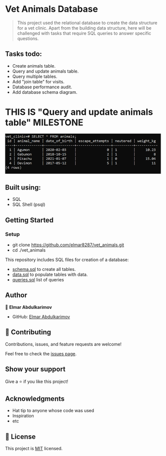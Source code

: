 # Vet Animals Database

> This project used the relational database to create the data structure for a vet clinic. Apart from the building data structure, here will be challenged with tasks that require SQL queries to answer specific questions.

## Tasks todo:

- Create animals table.
- Query and update animals table.
- Query multiple tables.
- Add "join table" for visits.
- Database performance audit.
- Add database schema diagram.

# THIS IS "Query and update animals table" MILESTONE

![Animal table screenshot](./img/animals_table.PNG)

## Built using:

- SQL
- SQL Shell (psql)

## Getting Started

### Setup
- git clone https://github.com/elmar8287/vet_animals.git
- cd ./vet_animals

This repository includes SQL files for creation of a database:

- [schema.sql](./schema.sql) to create all tables.
- [data.sql](./data.sql) to populate tables with data.
- [queries.sql](./queries.sql) list of queries
## Author

👤 **Elmar Abdulkarimov**

- GitHub: [Elmar Abdulkarimov](https://github.com/elmar8287)

## 🤝 Contributing

Contributions, issues, and feature requests are welcome!

Feel free to check the [issues page](../../issues/).

## Show your support

Give a ⭐️ if you like this project!

## Acknowledgments

- Hat tip to anyone whose code was used
- Inspiration
- etc

## 📝 License

This project is [MIT](./MIT.md) licensed.
